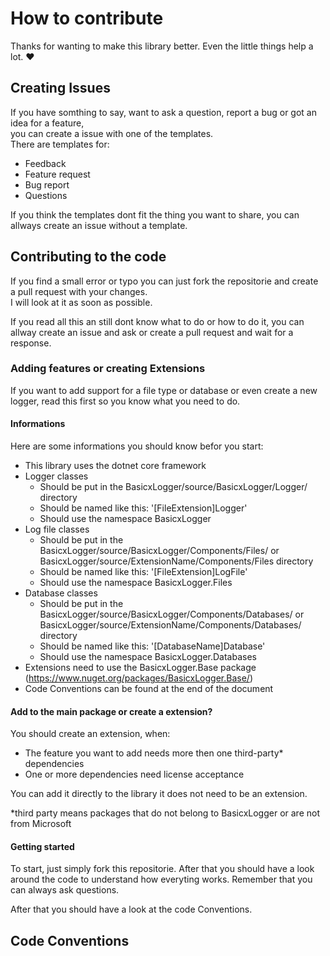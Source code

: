 # How to contribute

Thanks for wanting to make this library better. Even the little things help a lot. ❤


## Creating Issues

If you have somthing to say, want to ask a question, report a bug or got an idea for a feature,  
you can create a issue with one of the templates.  
There are templates for:
- Feedback
- Feature request
- Bug report
- Questions

If you think the templates dont fit the thing you want to share, you can allways create an issue without a template.

## Contributing to the code

If you find a small error or typo you can just fork the repositorie and create a pull request with your changes.  
I will look at it as soon as possible.

If you read all this an still dont know what to do or how to do it, you can allway create an issue and ask or create a pull request and wait for a response.

### Adding features or creating Extensions

If you want to add support for a file type or database or even create a new logger, read this first so you know what you need to do.

#### Informations

Here are some informations you should know befor you start:
- This library uses the dotnet core framework
- Logger classes 
  - Should be put in the BasicxLogger/source/BasicxLogger/Logger/ directory
  - Should be named like this: '[FileExtension]Logger'
  - Should use the namespace BasicxLogger
- Log file classes
  - Should be put in the BasicxLogger/source/BasicxLogger/Components/Files/ or BasicxLogger/source/ExtensionName/Components/Files directory
  - Should be named like this: '[FileExtension]LogFile'
  - Should use the namespace BasicxLogger.Files
- Database classes
  - Should be put in the BasicxLogger/source/BasicxLogger/Components/Databases/ or BasicxLogger/source/ExtensionName/Components/Databases/ directory 
  - Should be named like this: '[DatabaseName]Database'
  - Should use the namespace BasicxLogger.Databases
- Extensions need to use the BasicxLogger.Base package (https://www.nuget.org/packages/BasicxLogger.Base/)
- Code Conventions can be found at the end of the document

#### Add to the main package or create a extension?

You should create an extension, when:
- The feature you want to add needs more then one third-party* dependencies
- One or more dependencies need license acceptance

You can add it directly to the library it does not need to be an extension.

*third party means packages that do not belong to BasicxLogger or are not from Microsoft

#### Getting started

To start, just simply fork this repositorie.
After that you should have a look around the code to understand how everyting works.
Remember that you can always ask questions.

After that you should have a look at the code Conventions.

## Code Conventions
